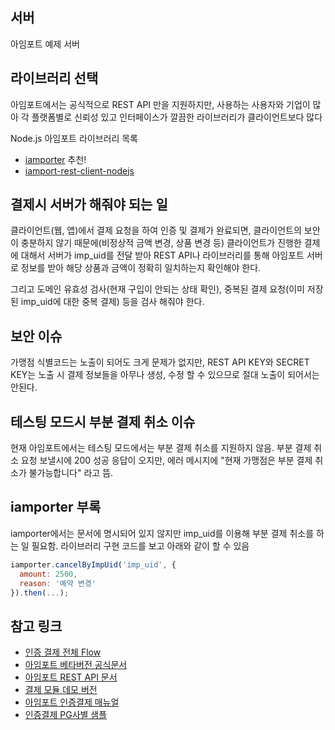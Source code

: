 
## 서버

아임포트 예제 서버

## 라이브러리 선택

아임포트에서는 공식적으로 REST API 만을 지원하지만,
사용하는 사용자와 기업이 많아 각 플랫폼별로 신뢰성 있고
인터페이스가 깔끔한 라이브러리가 클라이언트보다 많다

Node.js 아임포트 라이브러리 목록

- [iamporter](https://www.npmjs.com/package/iamporter) 추천!
- [iamport-rest-client-nodejs](https://github.com/iamport/iamport-rest-client-nodejs)

## 결제시 서버가 해줘야 되는 일

클라이언트(웹, 앱)에서 결제 요청을 하여 인증 및 결제가 완료되면,
클라이언트의 보안이 충분하지 않기 때문에(비정상적 금액 변경, 상품 변경 등)
클라이언트가 진행한 결제에 대해서 서버가 imp_uid를 전달 받아 REST API나 라이브러리를 통해 아임포트 서버로 정보를 받아 해당 상품과 금액이 정확히 일치하는지 확인해야 한다.

그리고 도메인 유효성 검사(현재 구입이 안되는 상태 확인), 중복된 결제 요청(이미 저장된 imp_uid에 대한 중복 결제) 등을 검사 해줘야 한다.

## 보안 이슈

가맹점 식별코드는 노출이 되어도 크게 문제가 없지만, 
REST API KEY와 SECRET KEY는 노출 시 결제 정보들을 아무나 생성, 수정 할 수 있으므로 절대 노출이 되어서는 안된다.

## 테스팅 모드시 부분 결제 취소 이슈

현재 아임포트에서는 테스팅 모드에서는 부분 결제 취소를 지원하지 않음.
부분 결제 취소 요청 보낼시에 200 성공 응답이 오지만,
에러 메시지에 "현재 가맹점은 부분 결제 취소가 불가능합니다" 라고 뜸.

## iamporter 부록

iamporter에서는 문서에 명시되어 있지 않지만 imp_uid를 이용해 부분 결제 취소를 하는 일 필요함. 라이브러리 구현 코드를 보고 아래와 같이 할 수 있음

```javascript
iamporter.cancelByImpUid('imp_uid', {
  amount: 2500,
  reason: '예약 변경'
}).then(...);
```

## 참고 링크

- [인증 결제 전체 Flow](https://github.com/iamport/iamport-manual/blob/master/%EC%9D%B8%EC%A6%9D%EA%B2%B0%EC%A0%9C/background.md)
- [아임포트 베타버전 공식문서](https://docs.iamport.kr/tech/access-token)
- [아임포트 REST API 문서](https://api.iamport.kr/#/)
- [결제 모듈 데모 버전](https://www.iamport.kr/demo)
- [아임포트 인증결제 매뉴얼](https://github.com/iamport/iamport-manual/blob/master/인증결제/README.md)
- [인증결제 PG사별 샘플](https://github.com/iamport/iamport-manual/tree/master/%EC%9D%B8%EC%A6%9D%EA%B2%B0%EC%A0%9C/sample)
